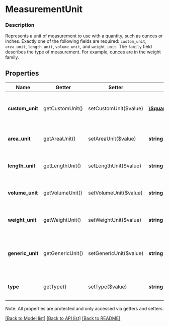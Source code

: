 # MeasurementUnit

### Description

Represents a unit of measurement to use with a quantity, such as ounces or inches. Exactly one of the following fields are required: `custom_unit`, `area_unit`, `length_unit`, `volume_unit`, and `weight_unit`.  The `family` field describes the type of measurement. For example, ounces are in the weight family.

## Properties
Name | Getter | Setter | Type | Description | Notes
------------ | ------------- | ------------- | ------------- | ------------- | -------------
**custom_unit** | getCustomUnit() | setCustomUnit($value) | [**\SquareConnect\Model\MeasurementUnitCustom**](MeasurementUnitCustom.md) | A custom unit of measurement defined by the seller using the Point of Sale app or ad-hoc as an order line item. | [optional] 
**area_unit** | getAreaUnit() | setAreaUnit($value) | **string** | Represents a standard area unit. See [MeasurementUnitArea](#type-measurementunitarea) for possible values | [optional] 
**length_unit** | getLengthUnit() | setLengthUnit($value) | **string** | Represents a standard length unit. See [MeasurementUnitLength](#type-measurementunitlength) for possible values | [optional] 
**volume_unit** | getVolumeUnit() | setVolumeUnit($value) | **string** | Represents a standard volume unit. See [MeasurementUnitVolume](#type-measurementunitvolume) for possible values | [optional] 
**weight_unit** | getWeightUnit() | setWeightUnit($value) | **string** | Represents a standard unit of weight or mass. See [MeasurementUnitWeight](#type-measurementunitweight) for possible values | [optional] 
**generic_unit** | getGenericUnit() | setGenericUnit($value) | **string** | Reserved for API integrations that lack the ability to specify a real measurement unit See [MeasurementUnitGeneric](#type-measurementunitgeneric) for possible values | [optional] 
**type** | getType() | setType($value) | **string** | Represents the type of the measurement unit. See [MeasurementUnitUnitType](#type-measurementunitunittype) for possible values | [optional] 

Note: All properties are protected and only accessed via getters and setters.

[[Back to Model list]](../../README.md#documentation-for-models) [[Back to API list]](../../README.md#documentation-for-api-endpoints) [[Back to README]](../../README.md)

